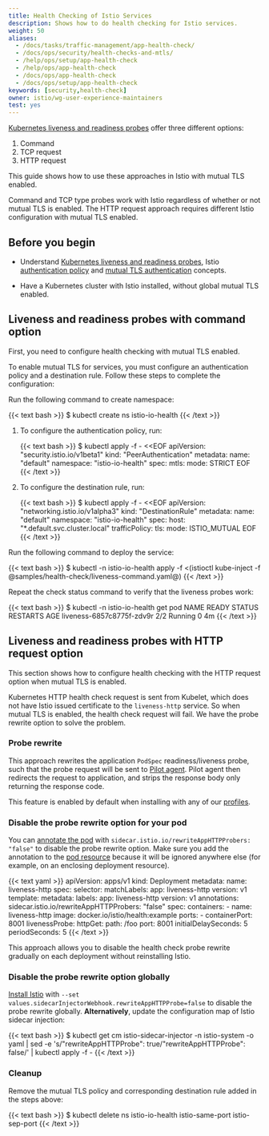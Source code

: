 ```yaml
---
title: Health Checking of Istio Services
description: Shows how to do health checking for Istio services.
weight: 50
aliases:
  - /docs/tasks/traffic-management/app-health-check/
  - /docs/ops/security/health-checks-and-mtls/
  - /help/ops/setup/app-health-check
  - /help/ops/app-health-check
  - /docs/ops/app-health-check
  - /docs/ops/setup/app-health-check
keywords: [security,health-check]
owner: istio/wg-user-experience-maintainers
test: yes
---
```


[Kubernetes liveness and readiness probes](https://kubernetes.io/docs/tasks/configure-pod-container/configure-liveness-readiness-probes/)
offer three different options:

1. Command
1. TCP request
1. HTTP request

This guide shows how to use these approaches in Istio with mutual TLS enabled.

Command and TCP type probes work with Istio regardless of whether or not mutual TLS is enabled. The HTTP request approach requires different Istio configuration with
mutual TLS enabled.

## Before you begin

* Understand [Kubernetes liveness and readiness probes](https://kubernetes.io/docs/tasks/configure-pod-container/configure-liveness-readiness-probes/), Istio
[authentication policy](/docs/concepts/security/#authentication-policies) and [mutual TLS authentication](/docs/concepts/security/#mutual-tls-authentication) concepts.

* Have a Kubernetes cluster with Istio installed, without global mutual TLS enabled.

## Liveness and readiness probes with command option

First, you need to configure health checking with mutual TLS enabled.

To enable mutual TLS for services, you must configure an authentication policy and a destination rule.
Follow these steps to complete the configuration:

Run the following command to create namespace:

{{< text bash >}}
$ kubectl create ns istio-io-health
{{< /text >}}

1. To configure the authentication policy, run:

    {{< text bash >}}
    $ kubectl apply -f - <<EOF
    apiVersion: "security.istio.io/v1beta1"
    kind: "PeerAuthentication"
    metadata:
      name: "default"
      namespace: "istio-io-health"
    spec:
      mtls:
        mode: STRICT
    EOF
    {{< /text >}}

1. To configure the destination rule, run:

    {{< text bash >}}
    $ kubectl apply -f - <<EOF
    apiVersion: "networking.istio.io/v1alpha3"
    kind: "DestinationRule"
    metadata:
      name: "default"
      namespace: "istio-io-health"
    spec:
      host: "*.default.svc.cluster.local"
      trafficPolicy:
        tls:
          mode: ISTIO_MUTUAL
    EOF
    {{< /text >}}

Run the following command to deploy the service:

{{< text bash >}}
$ kubectl -n istio-io-health apply -f <(istioctl kube-inject -f @samples/health-check/liveness-command.yaml@)
{{< /text >}}

Repeat the check status command to verify that the liveness probes work:

{{< text bash >}}
$ kubectl -n istio-io-health get pod
NAME                             READY     STATUS    RESTARTS   AGE
liveness-6857c8775f-zdv9r        2/2       Running   0           4m
{{< /text >}}

## Liveness and readiness probes with HTTP request option

This section shows how to configure health checking with the HTTP request option when mutual TLS is enabled.

Kubernetes HTTP health check request is sent from Kubelet, which does not have Istio issued certificate to the `liveness-http` service. So when mutual TLS is enabled, the health check request will fail. We have the probe rewrite option to solve the problem.

### Probe rewrite

This approach rewrites the application `PodSpec` readiness/liveness probe, such that the probe request will be sent to
[Pilot agent](/docs/reference/commands/pilot-agent/). Pilot agent then redirects the
request to application, and strips the response body only returning the response code.

This feature is enabled by default when installing with any of our [profiles](/docs/setup/additional-setup/config-profiles/).

### Disable the probe rewrite option for your pod

You can [annotate the pod](/docs/reference/config/annotations/) with `sidecar.istio.io/rewriteAppHTTPProbers: "false"` to disable the probe rewrite option. Make sure you add the annotation to the [pod resource](https://kubernetes.io/docs/concepts/workloads/pods/pod-overview/) because it will be ignored anywhere else (for example, on an enclosing deployment resource).

{{< text yaml >}}
apiVersion: apps/v1
kind: Deployment
metadata:
  name: liveness-http
spec:
  selector:
    matchLabels:
      app: liveness-http
      version: v1
  template:
    metadata:
      labels:
        app: liveness-http
        version: v1
      annotations:
        sidecar.istio.io/rewriteAppHTTPProbers: "false"
    spec:
      containers:
      - name: liveness-http
        image: docker.io/istio/health:example
        ports:
        - containerPort: 8001
        livenessProbe:
          httpGet:
            path: /foo
            port: 8001
          initialDelaySeconds: 5
          periodSeconds: 5
{{< /text >}}

This approach allows you to disable the health check probe rewrite gradually on each deployment without reinstalling Istio.

### Disable the probe rewrite option globally

[Install Istio](/docs/setup/install/istioctl/) with `--set values.sidecarInjectorWebhook.rewriteAppHTTPProbe=false` to disable the probe rewrite globally. **Alternatively**, update the configuration map of Istio sidecar injection:

{{< text bash >}}
$ kubectl get cm istio-sidecar-injector -n istio-system -o yaml | sed -e 's/"rewriteAppHTTPProbe": true/"rewriteAppHTTPProbe": false/' | kubectl apply -f -
{{< /text >}}

### Cleanup

Remove the mutual TLS policy and corresponding destination rule added in the steps above:

{{< text bash >}}
$ kubectl delete ns istio-io-health istio-same-port istio-sep-port
{{< /text >}}
